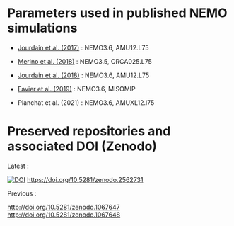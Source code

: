 # Parameters used in published NEMO simulations

* [Jourdain et al. (2017)](http://onlinelibrary.wiley.com/doi/10.1002/2016JC012509/abstract) : NEMO3.6, AMU12.L75

* [Merino et al. (2018)](https://doi.org/10.1016/j.ocemod.2017.11.009) : NEMO3.5, ORCA025.L75

* [Jourdain et al. (2018)](https://doi.org/10.1016/j.ocemod.2018.11.001) :  NEMO3.6, AMU12.L75

* [Favier et al. (2019)](https://doi.org/10.5194/gmd-12-2255-2019) : NEMO3.6, MISOMIP

* Planchat et al. (2021) : NEMO3.6, AMUXL12.l75

# Preserved repositories and associated DOI (Zenodo)

Latest :

[![DOI](https://zenodo.org/badge/111217517.svg)](https://zenodo.org/badge/latestdoi/111217517) https://doi.org/10.5281/zenodo.2562731

Previous :

http://doi.org/10.5281/zenodo.1067647
http://doi.org/10.5281/zenodo.1067648 
